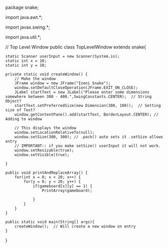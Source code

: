 package snake;

import java.awt.*;

import javax.swing.*;

import java.util.*;

// Top Level Window
public class TopLevelWindow extends snake{
	
	static Scanner userInput = new Scanner(System.in);
	static int x = 10;
	static int y = 10;
	
	private static void createWindow() {
		// Make the window
		JFrame window = new JFrame("Izeni Snake");
		window.setDefaultCloseOperation(JFrame.EXIT_ON_CLOSE);
		JLabel startText = new JLabel("Please enter some dimensions somewhere between 300 - 400.",SwingConstants.CENTER);  // String Object?
		startText.setPreferredSize(new Dimension(300, 100));  // Setting size of Text?
		window.getContentPane().add(startText, BorderLayout.CENTER); // Adding to window
		
		// This displays the window
		window.setLocationRelativeTo(null);
		window.setSize(300, 300); // .pack() auto sets it .setSize allows entry
		// IMPORTANT:: if you make setSize() userInput it will not work.
		window.setResizable(true);
		window.setVisible(true);
		
	}
	
	public void printAndReplaceArray() {
		for(int x = 0; x < 20; x++) {
			for(y = 0; y < 20; y++) {
				if(gameboard[x][y] == 1) {
					PrintArray(gameboard);
					
				}
			}
		}
	}
	
	public static void main(String[] args){ 
		createWindow();  // Will create a new window on entry
	}
	
}
